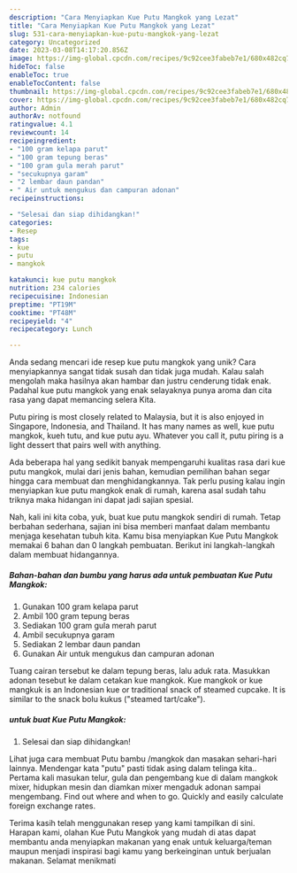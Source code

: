 ```yaml
---
description: "Cara Menyiapkan Kue Putu Mangkok yang Lezat"
title: "Cara Menyiapkan Kue Putu Mangkok yang Lezat"
slug: 531-cara-menyiapkan-kue-putu-mangkok-yang-lezat
category: Uncategorized
date: 2023-03-08T14:17:20.856Z
image: https://img-global.cpcdn.com/recipes/9c92cee3fabeb7e1/680x482cq70/kue-putu-mangkok-foto-resep-utama.jpg
hideToc: false
enableToc: true
enableTocContent: false
thumbnail: https://img-global.cpcdn.com/recipes/9c92cee3fabeb7e1/680x482cq70/kue-putu-mangkok-foto-resep-utama.jpg
cover: https://img-global.cpcdn.com/recipes/9c92cee3fabeb7e1/680x482cq70/kue-putu-mangkok-foto-resep-utama.jpg
author: Admin
authorAv: notfound
ratingvalue: 4.1
reviewcount: 14
recipeingredient:
- "100 gram kelapa parut"
- "100 gram tepung beras"
- "100 gram gula merah parut"
- "secukupnya garam"
- "2 lembar daun pandan"
- " Air untuk mengukus dan campuran adonan"
recipeinstructions:

- "Selesai dan siap dihidangkan!"
categories:
- Resep
tags:
- kue
- putu
- mangkok

katakunci: kue putu mangkok 
nutrition: 234 calories
recipecuisine: Indonesian
preptime: "PT19M"
cooktime: "PT48M"
recipeyield: "4"
recipecategory: Lunch

---
```





Anda sedang mencari ide resep kue putu mangkok yang unik? Cara menyiapkannya sangat tidak susah dan tidak juga mudah. Kalau salah mengolah maka hasilnya akan hambar dan justru cenderung tidak enak. Padahal kue putu mangkok yang enak selayaknya punya aroma dan cita rasa yang dapat memancing selera Kita.





Putu piring is most closely related to Malaysia, but it is also enjoyed in Singapore, Indonesia, and Thailand. It has many names as well, kue putu mangkok, kueh tutu, and kue putu ayu. Whatever you call it, putu piring is a light dessert that pairs well with anything.

Ada beberapa hal yang sedikit banyak mempengaruhi kualitas rasa dari kue putu mangkok, mulai dari jenis bahan, kemudian pemilihan bahan segar hingga cara membuat dan menghidangkannya. Tak perlu pusing kalau ingin menyiapkan kue putu mangkok enak di rumah, karena asal sudah tahu triknya maka hidangan ini dapat jadi sajian spesial.






Nah, kali ini kita coba, yuk, buat kue putu mangkok sendiri di rumah. Tetap berbahan sederhana, sajian ini bisa memberi manfaat dalam membantu menjaga kesehatan tubuh kita. Kamu bisa menyiapkan Kue Putu Mangkok memakai 6 bahan dan 0 langkah pembuatan. Berikut ini langkah-langkah dalam membuat hidangannya.

<!--inarticleads1-->

##### Bahan-bahan dan bumbu yang harus ada untuk pembuatan Kue Putu Mangkok:

1. Gunakan 100 gram kelapa parut
1. Ambil 100 gram tepung beras
1. Sediakan 100 gram gula merah parut
1. Ambil secukupnya garam
1. Sediakan 2 lembar daun pandan
1. Gunakan  Air untuk mengukus dan campuran adonan


Tuang cairan tersebut ke dalam tepung beras, lalu aduk rata. Masukkan adonan tesebut ke dalam cetakan kue mangkok. Kue mangkok or kue mangkuk is an Indonesian kue or traditional snack of steamed cupcake. It is similar to the snack bolu kukus (&#34;steamed tart/cake&#34;). 

<!--inarticleads2-->

#####  untuk buat Kue Putu Mangkok:


1. Selesai dan siap dihidangkan!

Lihat juga cara membuat Putu bambu /mangkok dan masakan sehari-hari lainnya. Mendengar kata &#34;putu&#34; pasti tidak asing dalam telinga kita.. Pertama kali masukan telur, gula dan pengembang kue di dalam mangkok mixer, hidupkan mesin dan diamkan mixer mengaduk adonan sampai mengembang. Find out where and when to go. Quickly and easily calculate foreign exchange rates. 

Terima kasih telah menggunakan resep yang kami tampilkan di sini. Harapan kami, olahan Kue Putu Mangkok yang mudah di atas dapat membantu anda menyiapkan makanan yang enak untuk keluarga/teman maupun menjadi inspirasi bagi kamu yang berkeinginan untuk berjualan makanan. Selamat menikmati
